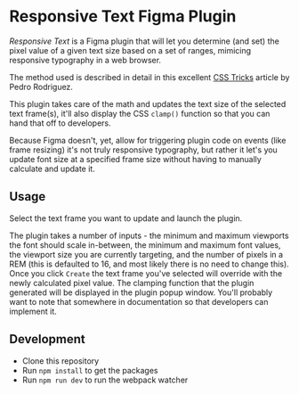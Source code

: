 # Responsive Text Figma Plugin

_Responsive Text_ is a Figma plugin that will let you determine (and set) the pixel value of a given text size based on a set of ranges, mimicing responsive typography in a web browser.

The method used is described in detail in this excellent [CSS Tricks](https://css-tricks.com/linearly-scale-font-size-with-css-clamp-based-on-the-viewport/) article by Pedro Rodriguez.

This plugin takes care of the math and updates the text size of the selected text frame(s), it'll also display the CSS `clamp()` function so that you can hand that off to developers.

Because Figma doesn't, yet, allow for triggering plugin code on events (like frame resizing) it's not truly responsive typography, but rather it let's you update font size at a specified frame size without having to manually calculate and update it.

## Usage

Select the text frame you want to update and launch the plugin.

The plugin takes a number of inputs - the minimum and maximum viewports the font should scale in-between, the minimum and maximum font values, the viewport size you are currently targeting, and the number of pixels in a REM (this is defaulted to 16, and most likely there is no need to change this). Once you click `Create` the text frame you've selected will override with the newly calculated pixel value. The clamping function that the plugin generated will be displayed in the plugin popup window. You'll probably want to note that somewhere in documentation so that developers can implement it.

## Development

- Clone this repository
- Run `npm install` to get the packages
- Run `npm run dev` to run the webpack watcher
